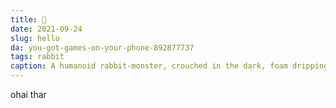 ```yaml
---
title: 🐇
date: 2021-09-24
slug: hello
da: you-got-games-on-your-phone-892877737
tags: rabbit
caption: A humanoid rabbit-monster, crouched in the dark, foam dripping from oversize teeth. The image quality is low, as if caught on a fluky camera.
---
```

ohai thar